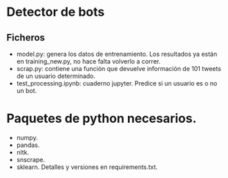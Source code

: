 # Detector de bots
## Ficheros
- model.py: genera los datos de entrenamiento. Los resultados ya están en training_new.py, no hace falta volverlo a correr.
- scrap.py: contiene una función que devuelve información de 101 tweets de un usuario determinado.
- test_processing.ipynb: cuaderno jupyter. Predice si un usuario es o no un bot.

# Paquetes de python necesarios.
- numpy.
- pandas.
- nltk.
- snscrape.
- sklearn.
Detalles y versiones en requirements.txt.
